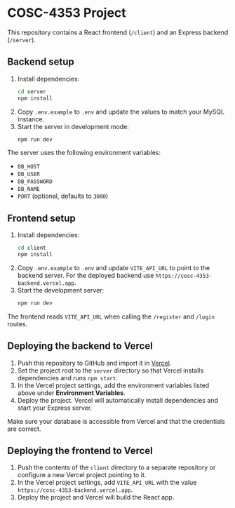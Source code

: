 # COSC-4353 Project

This repository contains a React frontend (`/client`) and an Express backend (`/server`).

## Backend setup

1. Install dependencies:
   ```sh
   cd server
   npm install
   ```
2. Copy `.env.example` to `.env` and update the values to match your MySQL instance.
3. Start the server in development mode:
   ```sh
   npm run dev
   ```

The server uses the following environment variables:

- `DB_HOST`
- `DB_USER`
- `DB_PASSWORD`
- `DB_NAME`
- `PORT` (optional, defaults to `3000`)

## Frontend setup

1. Install dependencies:
   ```sh
   cd client
   npm install
   ```
2. Copy `.env.example` to `.env` and update `VITE_API_URL` to point to the backend server. For the deployed backend use `https://cosc-4353-backend.vercel.app`.
3. Start the development server:
   ```sh
   npm run dev
   ```

The frontend reads `VITE_API_URL` when calling the `/register` and `/login` routes.

## Deploying the backend to Vercel

1. Push this repository to GitHub and import it in [Vercel](https://vercel.com/new).
2. Set the project root to the `server` directory so that Vercel installs dependencies and runs `npm start`.
3. In the Vercel project settings, add the environment variables listed above under **Environment Variables**.
4. Deploy the project. Vercel will automatically install dependencies and start your Express server.

Make sure your database is accessible from Vercel and that the credentials are correct.

## Deploying the frontend to Vercel

1. Push the contents of the `client` directory to a separate repository or configure a new Vercel project pointing to it.
2. In the Vercel project settings, add `VITE_API_URL` with the value `https://cosc-4353-backend.vercel.app`.
3. Deploy the project and Vercel will build the React app.
